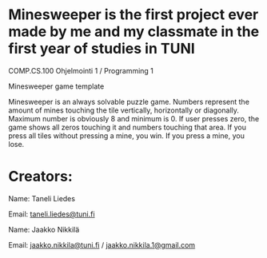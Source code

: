 # Minesweeper is the first project ever made by me and my classmate in the first year of studies in TUNI 
COMP.CS.100 Ohjelmointi 1 / Programming 1

Minesweeper game template

Minesweeper is an always solvable puzzle game. Numbers represent the amount of
mines touching the tile vertically, horizontally or diagonally. Maximum number
is obviously 8 and minimum is 0. If user presses zero, the game shows all zeros
touching it and numbers touching that area. If you press all tiles
without pressing a mine, you win. If you press a mine, you lose.

# Creators:
Name: Taneli Liedes

Email: taneli.liedes@tuni.fi

Name: Jaakko Nikkilä

Email: jaakko.nikkila@tuni.fi / jaakko.nikkila.1@gmail.com
